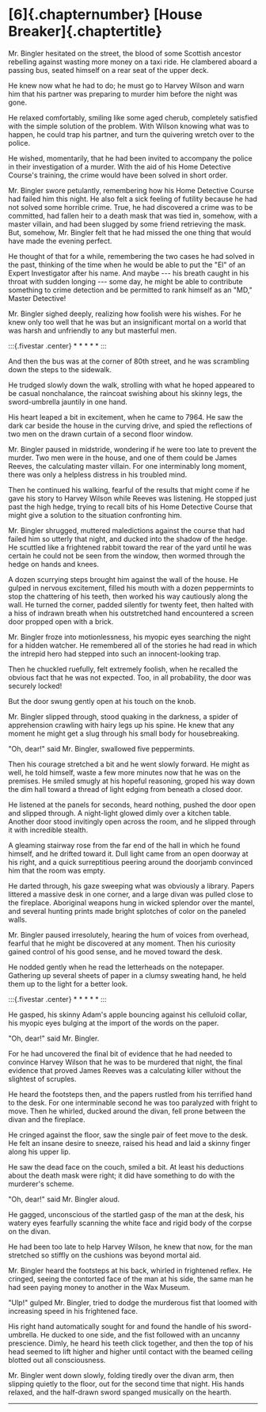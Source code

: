# [6]{.chapternumber} [House Breaker]{.chaptertitle}

Mr. Bingler hesitated on the street, the blood of some Scottish ancestor rebelling against wasting more money on a taxi ride. He clambered aboard a passing bus, seated himself on a rear seat of the upper deck.

He knew now what he had to do; he must go to Harvey Wilson and warn him that his partner was preparing to murder him before the night was gone.

He relaxed comfortably, smiling like some aged cherub, completely satisfied with the simple solution of the problem. With Wilson knowing what was to happen, he could trap his partner, and turn the quivering wretch over to the police.

He wished, momentarily, that he had been invited to accompany the police in their investigation of a murder. With the aid of his Home Detective Course's training, the crime would have been solved in short order.

Mr. Bingler swore petulantly, remembering how his Home Detective Course had failed him this night. He also felt a sick feeling of futility because he had not solved some horrible crime. True, he had discovered a crime was to be committed, had fallen heir to a death mask that was tied in, somehow, with a master villain, and had been slugged by some friend retrieving the mask. But, somehow, Mr. Bingler felt that he had missed the one thing that would have made the evening perfect.

He thought of that for a while, remembering the two cases he had solved in the past, thinking of the time when he would be able to put the "El" of an Expert Investigator after his name. And maybe --- his breath caught in his throat with sudden longing --- some day, he might be able to contribute something to crime detection and be permitted to rank himself as an "MD," Master Detective!

Mr. Bingler sighed deeply, realizing how foolish were his wishes. For he knew only too well that he was but an insignificant mortal on a world that was harsh and unfriendly to any but masterful men.

:::{.fivestar .center}
\*   \*   \*   \*   \*
:::

And then the bus was at the corner of 80th street, and he was scrambling down the steps to the sidewalk.

He trudged slowly down the walk, strolling with what he hoped appeared to be casual nonchalance, the raincoat swishing about his skinny legs, the sword-umbrella jauntily in one hand.

His heart leaped a bit in excitement, when he came to 7964. He saw the dark car beside the house in the curving drive, and spied the reflections of two men on the drawn curtain of a second floor window.

Mr. Bingler paused in midstride, wondering if he were too late to prevent the murder. Two men were in the house, and one of them could be James Reeves, the calculating master villain. For one interminably long moment, there was only a helpless distress in his troubled mind.

Then he continued his walking, fearful of the results that might come if he gave his story to Harvey Wilson while Reeves was listening. He stopped just past the high hedge, trying to recall bits of his Home Detective Course that might give a solution to the situation confronting him.

Mr. Bingler shrugged, muttered maledictions against the course that had failed him so utterly that night, and ducked into the shadow of the hedge. He scuttled like a frightened rabbit toward the rear of the yard until he was certain he could not be seen from the window, then wormed through the hedge on hands and knees.

A dozen scurrying steps brought him against the wall of the house. He gulped in nervous excitement, filled his mouth with a dozen peppermints to stop the chattering of his teeth, then worked his way cautiously along the wall. He turned the corner, padded silently for twenty feet, then halted with a hiss of indrawn breath when his outstretched hand encountered a screen door propped open with a brick.

Mr. Bingler froze into motionlessness, his myopic eyes searching the night for a hidden watcher. He remembered all of the stories he had read in which the intrepid hero had stepped into such an innocent-looking trap.

Then he chuckled ruefully, felt extremely foolish, when he recalled the obvious fact that he was not expected. Too, in all probability, the door was securely locked!

But the door swung gently open at his touch on the knob.

Mr. Bingler slipped through, stood quaking in the darkness, a spider of apprehension crawling with hairy legs up his spine. He knew that any moment he might get a slug through his small body for housebreaking.

"Oh, dear!" said Mr. Bingler, swallowed five peppermints.

Then his courage stretched a bit and he went slowly forward. He might as well, he told himself, waste a few more minutes now that he was on the premises. He smiled smugly at his hopeful reasoning, groped his way down the dim hall toward a thread of light edging from beneath a closed door.

He listened at the panels for seconds, heard nothing, pushed the door open and slipped through. A night-light glowed dimly over a kitchen table. Another door stood invitingly open across the room, and he slipped through it with incredible stealth.

A gleaming stairway rose from the far end of the hall in which he found himself, and he drifted toward it. Dull light came from an open doorway at his right, and a quick surreptitious peering around the doorjamb convinced him that the room was empty.

He darted through, his gaze sweeping what was obviously a library. Papers littered a massive desk in one corner, and a large divan was pulled close to the fireplace. Aboriginal weapons hung in wicked splendor over the mantel, and several hunting prints made bright splotches of color on the paneled walls.

Mr. Bingler paused irresolutely, hearing the hum of voices from overhead, fearful that he might be discovered at any moment. Then his curiosity gained control of his good sense, and he moved toward the desk.

He nodded gently when he read the letterheads on the notepaper. Gathering up several sheets of paper in a clumsy sweating hand, he held them up to the light for a better look.

:::{.fivestar .center}
\*   \*   \*   \*   \*
:::

He gasped, his skinny Adam's apple bouncing against his celluloid collar, his myopic eyes bulging at the import of the words on the paper.

"Oh, dear!" said Mr. Bingler.

For he had uncovered the final bit of evidence that he had needed to convince Harvey Wilson that he was to be murdered that night, the final evidence that proved James Reeves was a calculating killer without the slightest of scruples.

He heard the footsteps then, and the papers rustled from his terrified hand to the desk. For one interminable second he was too paralyzed with fright to move. Then he whirled, ducked around the divan, fell prone between the divan and the fireplace.

He cringed against the floor, saw the single pair of feet move to the desk. He felt an insane desire to sneeze, raised his head and laid a skinny finger along his upper lip.

He saw the dead face on the couch, smiled a bit. At least his deductions about the death mask were right; it did have something to do with the murderer's scheme.

"Oh, dear!" said Mr. Bingler aloud.

He gagged, unconscious of the startled gasp of the man at the desk, his watery eyes fearfully scanning the white face and rigid body of the corpse on the divan.

He had been too late to help Harvey Wilson, he knew that now, for the man stretched so stiffly on the cushions was beyond mortal aid.

Mr. Bingler heard the footsteps at his back, whirled in frightened reflex. He cringed, seeing the contorted face of the man at his side, the same man he had seen paying money to another in the Wax Museum.

"Ulp!" gulped Mr. Bingler, tried to dodge the murderous fist that loomed with increasing speed in his frightened face.

His right hand automatically sought for and found the handle of his sword-umbrella. He ducked to one side, and the fist followed with an uncanny prescience. Dimly, he heard his teeth click together, and then the top of his head seemed to lift higher and higher until contact with the beamed ceiling blotted out all consciousness.

Mr. Bingler went down slowly, folding tiredly over the divan arm, then slipping quietly to the floor, out for the second time that night. His hands relaxed, and the half-drawn sword spanged musically on the hearth.

<hr class="chapter-break" />
